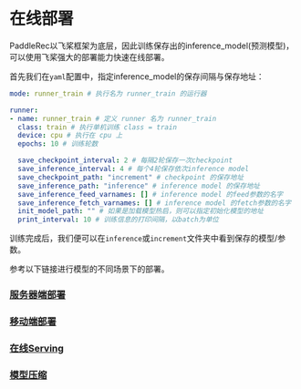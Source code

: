 # 在线部署

PaddleRec以飞桨框架为底层，因此训练保存出的inference_model(预测模型)，可以使用飞桨强大的部署能力快速在线部署。

首先我们在`yaml`配置中，指定inference_model的保存间隔与保存地址：

```yaml
mode: runner_train # 执行名为 runner_train 的运行器

runner:
- name: runner_train # 定义 runner 名为 runner_train
  class: train # 执行单机训练 class = train
  device: cpu # 执行在 cpu 上
  epochs: 10 # 训练轮数

  save_checkpoint_interval: 2 # 每隔2轮保存一次checkpoint
  save_inference_interval: 4 # 每个4轮保存依次inference model
  save_checkpoint_path: "increment" # checkpoint 的保存地址
  save_inference_path: "inference" # inference model 的保存地址
  save_inference_feed_varnames: [] # inference model 的feed参数的名字
  save_inference_fetch_varnames: [] # inference model 的fetch参数的名字
  init_model_path: "" # 如果是加载模型热启，则可以指定初始化模型的地址
  print_interval: 10 # 训练信息的打印间隔，以batch为单位
```

训练完成后，我们便可以在`inference`或`increment`文件夹中看到保存的模型/参数。

参考以下链接进行模型的不同场景下的部署。

### [服务器端部署](https://www.paddlepaddle.org.cn/documentation/docs/zh/advanced_guide/inference_deployment/inference/index_cn.html)

### [移动端部署](https://www.paddlepaddle.org.cn/documentation/docs/zh/advanced_guide/inference_deployment/mobile/index_cn.html)

### [在线Serving](https://github.com/PaddlePaddle/Serving)

### [模型压缩](https://www.paddlepaddle.org.cn/documentation/docs/zh/advanced_guide/inference_deployment/paddleslim/paddle_slim.html)
